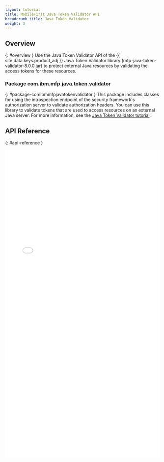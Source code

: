 ```yaml
---
layout: tutorial
title: MobileFirst Java Token Validator API
breadcrumb_title: Java Token Validator
weight: 3
---
```

<!-- NLS_CHARSET=UTF-8 -->
## Overview
{: #overview }
Use the Java Token Validator API of the {{ site.data.keys.product_adj }} Java Token Validator library (mfp-java-token-validator-8.0.0.jar) to protect external Java resources by validating the access tokens for these resources.

### Package com.ibm.mfp.java.token.validator
{: #package-comibmmfpjavatokenvalidator }
This package includes classes for using the introspection endpoint of the security framework's authorization server to validate authorization headers. You can use this library to validate tokens that are used to access resources on an external Java server. For more information, see the [Java Token Validator tutorial](../../authentication-and-security/protecting-external-resources/jtv).

## API Reference
{: #api-reference }
<iframe width="100%" height="1000px" frameBorder="0" src="../../../../../../../../api-ref/mfp-java-token-validator-java-apidoc/html/refjava-mfp-java-token-validator/html/index.html"></iframe>
